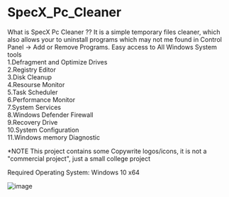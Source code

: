 # SpecX_Pc_Cleaner

What is SpecX Pc Cleaner ??
It is a simple temporary files cleaner, which also allows your to uninstall programs which may not me found in Control Panel -> Add or Remove Programs.
Easy access to All Windows System tools  
1.Defragment and Optimize Drives  
2.Registry Editor  
3.Disk Cleanup  
4.Resourse Monitor  
5.Task Scheduler  
6.Performance Monitor  
7.System Services  
8.Windows Defender Firewall  
9.Recovery Drive  
10.System Configuration   
11.Windows memory Diagnostic  


*NOTE
This project contains some Copywrite logos/icons, it is not a "commercial project", just a small college project

Required Operating System: Windows 10 x64

![image](https://user-images.githubusercontent.com/66820639/112968119-99088c80-9169-11eb-9058-e92a5f839c06.png)
